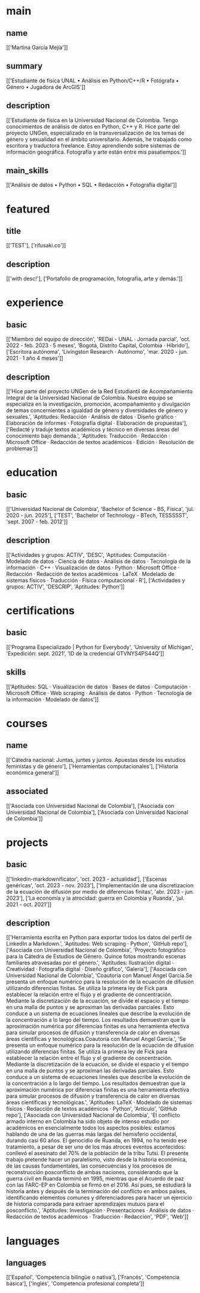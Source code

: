 # main
## name
[['Martina García Mejía']]
## summary
[['Estudiante de física UNAL • Análisis en Python/C++/R • Fotógrafa • Género • Jugadora de ArcGIS']]
## description
[['Estudiante de física en la Universidad Nacional de Colombia. Tengo conocimientos de análisis de datos en Python, C++ y R. Hice parte del proyecto UNGen, especializado en la transversalización de los temas de género y sexualidad en el ámbito universitario. Además, he trabajado como escritora y traductora freelance. Estoy aprendiendo sobre sistemas de información geográfica. Fotografía y arte están entre mis pasatiempos.']]
## main_skills
[['Análisis de datos • Python • SQL • Redacción • Fotografía digital']]

# featured
## title
[['TEST'], ['rifusaki.co']]
## description
[['with desc!'], ['Portafolio de programación, fotografía, arte y demás.']]

# experience
## basic
[['Miembro del equipo de dirección', 'REDai - UNAL · Jornada parcial', 'oct. 2022 - feb. 2023 · 5 meses', 'Bogotá, Distrito Capital, Colombia · Híbrido'], ['Escritora autónoma', 'Livingston Research · Autónomo', 'mar. 2020 - jun. 2021 · 1 año 4 meses']]
## description
[['Hice parte del proyecto UNGen de la Red Estudiantil de Acompañamiento Integral de la Universidad Nacional de Colombia. Nuestro equipo se especializa en la investigación, promoción, acompañamiento y divulgación de temas concernientes a igualdad de género y diversidades de género y sexuales.', 'Aptitudes: Redacción · Análisis de datos · Diseño gráfico · Elaboración de informes · Fotografía digital · Elaboración de propuestas'], ['Redacté y traduje textos académicos y técnico en diversas áreas del conocimiento bajo demanda.', 'Aptitudes: Traducción · Redacción · Microsoft Office · Redacción de textos académicos · Edición · Resolución de problemas']]

# education
## basic
[['Universidad Nacional de Colombia', 'Bachelor of Science - BS, Física', 'jul. 2020 - jun. 2025'], ['TEST', 'Bachelor of Technology - BTech, TESSSSST', 'sept. 2007 - feb. 2012']]
## description
[['Actividades y grupos: ACTIV', 'DESC', 'Aptitudes: Computación · Modelado de datos · Ciencia de datos · Análisis de datos · Tecnología de la información · C++ · Visualización de datos · Python · Microsoft Office · Redacción · Redacción de textos académicos · LaTeX · Modelado de sistemas físicos · Traducción · Física computacional · R'], ['Actividades y grupos: ACTIV', 'DESCRIP', 'Aptitudes: Python']]

# certifications
## basic
[['Programa Especializado | Python for Everybody', 'University of Michigan', 'Expedición: sept. 2021', 'ID de la credencial GTVNYS4PS44Q']]
## skills
[['Aptitudes: SQL · Visualización de datos · Bases de datos · Computación · Microsoft Office · Web scraping · Análisis de datos · Python · Tecnología de la información · Modelado de datos']]

# courses
## name
[['Cátedra nacional: Juntas, juntes y juntos. Apuestas desde los estudios feministas y de género'], ['Herramientas computacionales'], ['Historia económica general']]
## associated
[['Asociada con Universidad Nacional de Colombia'], ['Asociada con Universidad Nacional de Colombia'], ['Asociada con Universidad Nacional de Colombia']]

# projects
## basic
[['linkedin-markdownificator', 'oct. 2023 - actualidad'], ['Escenas genéricas', 'oct. 2023 - nov. 2023'], ['Implementación de una discretizacion de la ecuación de difusión por medio de diferencias finitas', 'abr. 2023 - jun. 2023'], ['La economía y la atrocidad: guerra en Colombia y Ruanda', 'jul. 2021 - oct. 2021']]
## description
[['Herramienta escrita en Python para exportar todos los datos del perfil de LinkedIn a Markdown.', 'Aptitudes: Web scraping · Python', 'GitHub repo'], ['Asociada con Universidad Nacional de Colombia', 'Proyecto fotográfico para la Cátedra de Estudios de Género. Quince fotos mostrando escenas familiares atravesadas por el género.', 'Aptitudes: Ilustración digital · Creatividad · Fotografía digital · Diseño gráfico', 'Galería'], ['Asociada con Universidad Nacional de Colombia', 'Coautoría con Manuel Angel García.Se presenta un enfoque numérico para la resolución de la ecuación de difusión utilizando diferencias finitas. Se utiliza la primera ley de Fick para establecer la relación entre el flujo y el gradiente de concentración. Mediante la discretización de la ecuación, se divide el espacio y el tiempo en una malla de puntos y se aproximan las derivadas parciales. Esto conduce a un sistema de ecuaciones lineales que describe la evolución de la concentración a lo largo del tiempo. Los resultados demuestran que la aproximación numérica por diferencias finitas es una herramienta efectiva para simular procesos de difusión y transferencia de calor en diversas áreas científicas y tecnológicas.Coautoría con Manuel Angel García.', 'Se presenta un enfoque numérico para la resolución de la ecuación de difusión utilizando diferencias finitas. Se utiliza la primera ley de Fick para establecer la relación entre el flujo y el gradiente de concentración. Mediante la discretización de la ecuación, se divide el espacio y el tiempo en una malla de puntos y se aproximan las derivadas parciales. Esto conduce a un sistema de ecuaciones lineales que describe la evolución de la concentración a lo largo del tiempo. Los resultados demuestran que la aproximación numérica por diferencias finitas es una herramienta efectiva para simular procesos de difusión y transferencia de calor en diversas áreas científicas y tecnológicas.', 'Aptitudes: LaTeX · Modelado de sistemas físicos · Redacción de textos académicos · Python', 'Artículo', 'GitHub repo'], ['Asociada con Universidad Nacional de Colombia', 'El conflicto armado interno en Colombia ha sido objeto de intenso estudio por académicos en esencialmente todos los aspectos posibles: estamos hablando de una de las guerras más largas del hemisferio occidental, durando casi 60 años. El genocidio de Ruanda, en 1994, no ha tenido ese tratamiento, a pesar de ser uno de los más atroces eventos acontecidos: conllevó el asesinato del 70% de la población de la tribu Tutsi. El presente trabajo pretende hacer un paralelismo, visto desde la historia económica, de las causas fundamentales, las consecuencias y los procesos de reconstrucción posconflicto de ambas naciones, considerando que la guerra civil en Ruanda terminó en 1995, mientras que el Acuerdo de paz con las FARC-EP en Colombia se firmó en el 2016. Así pues, se estudiará la historia antes y después de la terminación del conflicto en ambos países, identificando elementos comunes y diferenciadores para hacer un ejercicio de historia comparada para extraer aprendizajes mutuos para el posconflicto.', 'Aptitudes: Investigación · Presentaciones · Análisis de datos · Redacción de textos académicos · Traducción · Redacción', 'PDF', 'Web']]

# languages
## languages
[['Español', 'Competencia bilingüe o nativa'], ['Francés', 'Competencia básica'], ['Inglés', 'Competencia profesional completa']]

